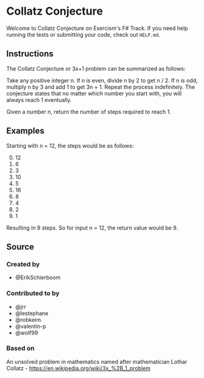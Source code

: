 # Collatz Conjecture

Welcome to Collatz Conjecture on Exercism's F# Track.
If you need help running the tests or submitting your code, check out `HELP.md`.

## Instructions

The Collatz Conjecture or 3x+1 problem can be summarized as follows:

Take any positive integer n.
If n is even, divide n by 2 to get n / 2.
If n is odd, multiply n by 3 and add 1 to get 3n + 1.
Repeat the process indefinitely.
The conjecture states that no matter which number you start with, you will always reach 1 eventually.

Given a number n, return the number of steps required to reach 1.

## Examples

Starting with n = 12, the steps would be as follows:

0. 12
1. 6
2. 3
3. 10
4. 5
5. 16
6. 8
7. 4
8. 2
9. 1

Resulting in 9 steps.
So for input n = 12, the return value would be 9.

## Source

### Created by

- @ErikSchierboom

### Contributed to by

- @jrr
- @lestephane
- @robkeim
- @valentin-p
- @wolf99

### Based on

An unsolved problem in mathematics named after mathematician Lothar Collatz - https://en.wikipedia.org/wiki/3x_%2B_1_problem